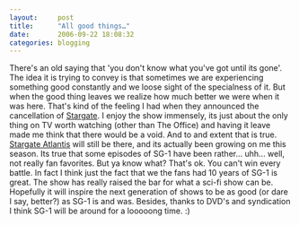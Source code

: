 ```yaml
---
layout:     post
title:      "All good things…"
date:       2006-09-22 18:08:32
categories: blogging
---
```

There's an old saying that 'you don't know what you've got until its gone'. The idea it is trying to convey is that sometimes we are experiencing something good constantly and we loose sight of the specialness of it. But when the good thing leaves we realize how much better we were when it was here. That's kind of the feeling I had when they announced the cancellation of [Stargate](http://scifi.com/stargate). I enjoy the show immensely, its just about the only thing on TV worth watching (other than The Office) and having it leave made me think that there would be a void. And to and extent that is true. [Stargate Atlantis](http://gateworld.net/atlantis/index.shtml) will still be there, and its actually been growing on me this season. Its true that some episodes of SG-1 have been rather... uhh... well, not really fan favorites. But ya know what? That's ok. You can't win every battle. In fact I think just the fact that we the fans had 10 years of SG-1 is great. The show has really raised the bar for what a sci-fi show can be. Hopefully it will inspire the next generation of shows to be as good (or dare I say, better?) as SG-1 is and was. Besides, thanks to DVD's and syndication I think SG-1 will be around for a looooong time. :)
